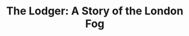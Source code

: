 ---
layout: film

excerpt: A serial killer known as &quot;The Avenger&quot; is on the loose in London, murdering blonde women. A mysterious man arrives at the house of Mr. and Mrs. Bunting looking for a room to rent. The Bunting's daughter is a blonde model and is seeing one of the detectives assigned to the case. The detective becomes jealous of the lodger and begins to suspect he may be the avenger.
title: The Lodger&#58; A Story of the London Fog
runtime:
genre:
- Mystery
- Crime
- Drama
- Silent
silent: yes
decade: 1920s
recommended: yes
editors-rating: 4.5
image:  /feature-images/The-Lodger-1927.jpg
video:  https://www.youtube.com/embed/PzlVNRzU1FE?rel=0&amp;controls=0&amp;showinfo=0
synopsis: A serial killer known as &quot;The Avenger&quot; is on the loose in London, murdering blonde women. A mysterious man arrives at the house of Mr. and Mrs. Bunting looking for a room to rent. The Bunting's daughter is a blonde model and is seeing one of the detectives assigned to the case. The detective becomes jealous of the lodger and begins to suspect he may be the avenger.
director:  Alfred Hitchcock
year: 1927
country: UK
language: English
cast: 
- June
- Ivor Novello
- Marie Ault
imdb: http://www.imdb.com/title/tt0017075/?ref_=fn_al_tt_2

--- 